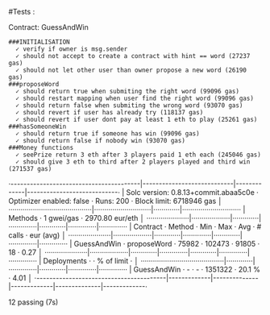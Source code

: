 #Tests : 

  Contract: GuessAndWin
  
    ###INITIALISATION
      ✓ verify if owner is msg.sender
      ✓ should not accept to create a contract with hint == word (27237 gas)
      ✓ should not let other user than owner propose a new word (26190 gas)
    ###proposeWord
      ✓ should return true when submiting the right word (99096 gas)
      ✓ should restart mapping when user find the right word (99096 gas)
      ✓ should return false when submiting the wrong word (93070 gas)
      ✓ should revert if user has already try (118137 gas)
      ✓ should revert if user dont pay at least 1 eth to play (25261 gas)
    ###hasSomeoneWin
      ✓ should return true if someone has win (99096 gas)
      ✓ should return false if nobody win (93070 gas)
    ###Money functions
      ✓ seePrize return 3 eth after 3 players paid 1 eth each (245046 gas)
      ✓ should give 3 eth to third after 2 players played and third win (271537 gas)

·----------------------------------------|----------------------------|-------------|----------------------------·
|  Solc version: 0.8.13+commit.abaa5c0e  ·  Optimizer enabled: false  ·  Runs: 200  ·  Block limit: 6718946 gas  │
·········································|····························|·············|·····························
|  Methods                               ·                1 gwei/gas                ·      2970.80 eur/eth       │
·····················|···················|·············|··············|·············|··············|··············
|  Contract          ·  Method           ·  Min        ·  Max         ·  Avg        ·  # calls     ·  eur (avg)  │
·····················|···················|·············|··············|·············|··············|··············
|  GuessAndWin       ·  proposeWord      ·      75982  ·      102473  ·      91805  ·          18  ·       0.27  │
·····················|···················|·············|··············|·············|··············|··············
|  Deployments                           ·                                          ·  % of limit  ·             │
·········································|·············|··············|·············|··············|··············
|  GuessAndWin                           ·          -  ·           -  ·    1351322  ·      20.1 %  ·       4.01  │
·----------------------------------------|-------------|--------------|-------------|--------------|-------------·

  12 passing (7s)
